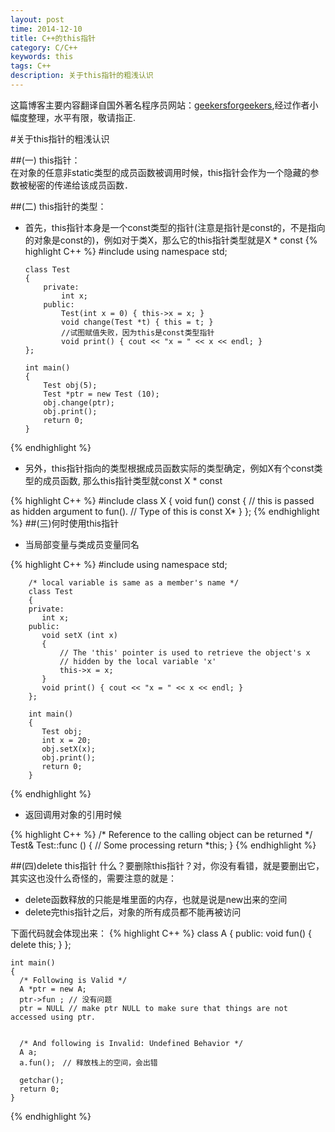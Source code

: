 ```yaml
---
layout: post
time: 2014-12-10
title: C++的this指针
category: C/C++
keywords: this
tags: C++
description: 关于this指针的粗浅认识
---
```


这篇博客主要内容翻译自国外著名程序员网站：[geekersforgeekers](http://www.geeksforgeeks.org),经过作者小幅度整理，水平有限，敬请指正.


#关于this指针的粗浅认识


##(一)   this指针：  
在对象的任意非static类型的成员函数被调用时候，this指针会作为一个隐藏的参数被秘密的传递给该成员函数．

##(二)   this指针的类型：

*   首先，this指针本身是一个const类型的指针(注意是指针是const的，不是指向的对象是const的)，例如对于类X，那么它的this指针类型就是X * const
{% highlight C++ %}
		#include<iostream>
		using namespace std;

		class Test
		{
			private:
				int x;
			public:
				Test(int x = 0) { this->x = x; }
				void change(Test *t) { this = t; } 
				//试图赋值失败，因为this是const类型指针
				void print() { cout << "x = " << x << endl; }
		};

		int main()
		{
			Test obj(5);
			Test *ptr = new Test (10);
			obj.change(ptr);
			obj.print();
			return 0;
		}
{% endhighlight %}

*   另外，this指针指向的类型根据成员函数实际的类型确定，例如X有个const类型的成员函数, 那么this指针类型就const X * const

{% highlight C++ %}
	#include<iostream>
	class X {
		void fun() const {
		// this is passed as hidden argument to fun(). 
		// Type of this is const X* 
		}
	};
{% endhighlight %}
##(三)何时使用this指针

*   当局部变量与类成员变量同名

{% highlight C++ %}
		#include<iostream>
		using namespace std;
	 
		/* local variable is same as a member's name */
		class Test
		{
		private:
		   int x;
		public:
		   void setX (int x)
		   {
		       // The 'this' pointer is used to retrieve the object's x
		       // hidden by the local variable 'x'
		       this->x = x;
		   }
		   void print() { cout << "x = " << x << endl; }
		};
 
		int main()
		{
		   Test obj;
		   int x = 20;
		   obj.setX(x);
		   obj.print();
		   return 0;
		}
{% endhighlight %}

*   返回调用对象的引用时候

{% highlight C++ %}
		/* Reference to the calling object can be returned */
		Test& Test::func ()
		{
		   // Some processing
		   return *this;
		}
{% endhighlight %}

##(四)delete this指针
什么？要删除this指针？对，你没有看错，就是要删出它，其实这也没什么奇怪的，需要注意的就是：

*    delete函数释放的只能是堆里面的内存，也就是说是new出来的空间
*    delete完this指针之后，对象的所有成员都不能再被访问
    
下面代码就会体现出来：
{% highlight C++ %}
	class A
	{
	  public:
	    void fun()
	    {
	        delete this;
	    }
	};

	int main()
	{
	  /* Following is Valid */
	  A *ptr = new A;
	  ptr->fun ; // 没有问题
	  ptr = NULL // make ptr NULL to make sure that things are not accessed using ptr. 


	  /* And following is Invalid: Undefined Behavior */
	  A a;
	  a.fun();　// 释放栈上的空间，会出错

	  getchar();
	  return 0;
	}
{% endhighlight %}
